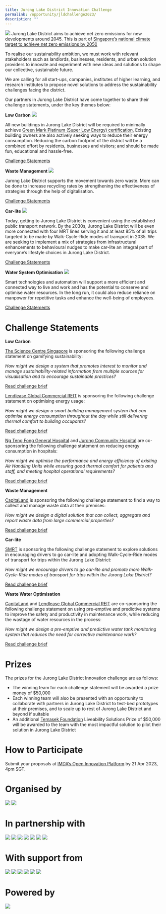 ```yaml
---
title: Jurong Lake District Innovation Challenge
permalink: /opportunity/jldchallenge2023/
description: ""
---
```

![](/images/Innovation%20Challenge%202023/jld_challenge_logo.jpeg)
Jurong Lake District aims to achieve net zero emissions for new developments around 2045. This is part of [Singapore’s national climate target to achieve net zero emissions by 2050](https://www.nccs.gov.sg/media/press-releases/singapore-commits-to-achieve-net-zero/)

To realise our sustainability ambition, we must work with relevant stakeholders such as landlords, businesses, residents, and urban solution providers to innovate and experiment with new ideas and solutions to shape our collective, sustainable future.

We are calling for all start-ups, companies, institutes of higher learning, and research institutes to propose novel solutions to address the sustainability challenges facing the district.

Our partners in Jurong Lake District have come together to share their challenge statements, under the key themes below:

**Low Carbon**
![](/images/Innovation%20Challenge%202023/jld-low-carbon.jpg)

All new buildings in Jurong Lake District will be required to minimally achieve [Green Mark Platinum (Super Low Energy) certification.](https://www1.bca.gov.sg/buildsg/sustainability/green-mark-certification-scheme) Existing building owners are also actively seeking ways to reduce their energy consumption. Reducing the carbon footprint of the district will be a combined effort by residents, businesses and visitors; and should be made fun, educational and hassle-free.  
  
[Challenge Statements](https://www.smartnation.gov.sg/jldchallenge2023/#low-carbon)

**Waste Management**
![](/images/Innovation%20Challenge%202023/jld-waste-management.jpg)

Jurong Lake District supports the movement towards zero waste. More can be done to increase recycling rates by strengthening the effectiveness of strategies through the help of digitalisation.  
  
[Challenge Statements](https://www.smartnation.gov.sg/jldchallenge2023/#waste-management)

**Car-lite**
![](/images/Innovation%20Challenge%202023/jld-car-lite.jpg)

Today, getting to Jurong Lake District is convenient using the established public transport network. By the 2030s, Jurong Lake District will be even more connected with four MRT lines serving it and at least 85% of all trips targeted to be made by Walk-Cycle-Ride modes of transport in 2035. We are seeking to implement a mix of strategies from infrastructural enhancements to behavioural nudges to make car-lite an integral part of everyone’s lifestyle choices in Jurong Lake District.  
  
[Challenge Statements](https://www.smartnation.gov.sg/jldchallenge2023/#car-lite)

**Water System Optimisation**
![](/images/Innovation%20Challenge%202023/jld-water-system.jpg)

Smart technologies and automation will support a more efficient and connected way to live and work and has the potential to conserve and optimise water resources. In the long run, it could also reduce reliance on manpower for repetitive tasks and enhance the well-being of employees.  
  
[Challenge Statements](https://www.smartnation.gov.sg/jldchallenge2023/#water-system-optimisation)

# Challenge Statements
**Low Carbon**

[The Science Centre Singapore](https://www.science.edu.sg/) is sponsoring the following challenge statement on gamifying sustainability:

*How might we design a system that promotes interest to monitor and manage sustainability-related information from multiple sources for visualisation and to encourage sustainable practices?*

[Read challenge brief](https://go.gov.sg/jld-challenge-brief-lowcarbon-sciencecentre)

[Lendlease Global Commercial REIT](https://www.lendleaseglobalcommercialreit.com/) is sponsoring the following challenge statement on optimising energy usage:

*How might we design a smart building management system that can optimise energy consumption throughout the day while still delivering thermal comfort to building occupants?*

[Read challenge brief](https://go.gov.sg/jld-challenge-brief-lowcarbon-lendlease)


[Ng Teng Fong General Hospital](https://www.ntfgh.com.sg/) and [Jurong Community Hospital](https://www.jch.com.sg/) are co-sponsoring the following challenge statement on reducing energy consumption in hospitals:

*How might we optimise the performance and energy efficiency of existing Air Handling Units while ensuring good thermal comfort for patients and staff, and meeting hospital operational requirements?*

[Read challenge brief](https://go.gov.sg/jld-challenge-brief-lowcarbon-hospital)

**Waste Management**

[CapitaLand](https://www.capitaland.com/) is sponsoring the following challenge statement to find a way to collect and manage waste data at their premises:

*How might we design a digital solution that can collect, aggregate and report waste data from large commercial properties?*

[Read challenge brief](https://go.gov.sg/jld-challenge-brief-wastemanagement)

**Car-lite**

[SMRT](https://www.smrt.com.sg/) is sponsoring the following challenge statement to explore solutions in encouraging drivers to go car-lite and adopting Walk-Cycle-Ride modes of transport for trips within the Jurong Lake District:

*How might we encourage drivers to go car-lite and promote more Walk-Cycle-Ride modes of transport for trips within the Jurong Lake District?*

[Read challenge brief](https://go.gov.sg/jld-challenge-brief-carlite)

**Waste Water Optimisation**

[CapitaLand](https://www.capitaland.com/) and [Lendlease Global Commercial REIT](https://www.lendleaseglobalcommercialreit.com/) are co-sponsoring the following challenge statement on using pre-emptive and predictive systems to improve the safety and productivity in maintenance work, while reducing the wastage of water resources in the process:

*How might we design a pre-emptive and predictive water tank monitoring system that reduces the need for corrective maintenance work?*

[Read challenge brief](https://go.gov.sg/jld-challenge-brief-watersystem)

# Prizes
The prizes for the Jurong Lake District Innovation challenge are as follows:

*   The winning team for each challenge statement will be awarded a prize money of $50,000
*   Each winning team will also be presented with an opportunity to collaborate with partners in Jurong Lake District to test-bed prototypes at their premises, and to scale up to rest of Jurong Lake District and beyond if suitable
*   An additional [Temasek Foundation](https://www.temasekfoundation.org.sg/) Liveability Solutions Prize of $50,000 will be awarded to the team with the most impactful solution to pilot their solution in Jurong Lake District

# How to Participate
Submit your proposals at [IMDA’s Open Innovation Platform]([https://www.openinnovation.sg/challenges?utm\_medium=website&utm\_source=jldwebsite&utm\_campaign=jldcall](https://www.openinnovation.sg/challenges?utm_medium=website&utm_source=jldwebsite&utm_campaign=jldcall)a) by 21 Apr 2023, 4pm SGT.

# Organised by
![](/images/Innovation%20Challenge%202023/jld-sndgo.jpeg)
![](/images/Innovation%20Challenge%202023/jld-ura.jpeg)

# In partnership with
![](/images/Innovation%20Challenge%202023/jld-capitaland.jpeg)
![](/images/Innovation%20Challenge%202023/jld-lendlease.jpeg)
![](/images/Innovation%20Challenge%202023/jld-ngtengfong.jpeg)
![](/images/Innovation%20Challenge%202023/jld-juronghospital.jpeg)
![](/images/Innovation%20Challenge%202023/jld-sc.jpeg)
![](/images/Innovation%20Challenge%202023/jld-smrt.jpeg)
![](/images/Innovation%20Challenge%202023/jld-temasek.jpeg)

# With support from
![](/images/Innovation%20Challenge%202023/jld-bca.jpeg)
![](/images/Innovation%20Challenge%202023/jld-ema.jpeg)
![](/images/Innovation%20Challenge%202023/jld-lta.jpeg)
![](/images/Innovation%20Challenge%202023/jld-pub.jpeg)
![](/images/Innovation%20Challenge%202023/jld-nea.jpeg)
![](/images/Innovation%20Challenge%202023/jld-jtc.jpeg)

# Powered by
![](/images/Innovation%20Challenge%202023/jld_imda_oip.jpeg)